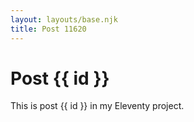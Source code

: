 ```yaml
---
layout: layouts/base.njk
title: Post 11620
---
```


# Post {{ id }}

This is post {{ id }} in my Eleventy project.
